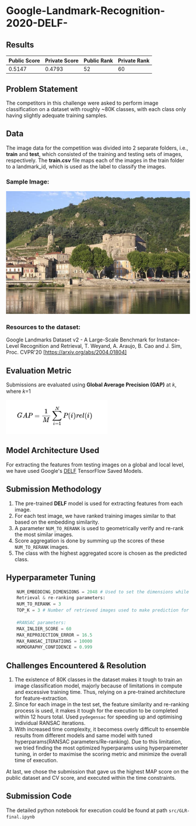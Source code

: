# Google-Landmark-Recognition-2020-DELF-

## Results
| Public Score | Private Score | Public Rank | Private Rank |
|----------|----------|----------|----------|
| 0.5147 | 0.4793 | 52  | 60

## Problem Statement  
The competitors in this challenge were asked to perform image classification on a dataset with roughly ~80K classes, with each class only having slightly adequate training samples.

## Data
The image data for the competition was divided into 2 separate folders, i.e., **train** and **test**, which consisted of the training and testing sets of images, respectively. The **train.csv** file maps each of the images in the train folder to a landmark_id, which is used as the label to classify the images.

### Sample Image:

![Sample Image](https://github.com/namantuli18/Google-Landmark-Recognition-2020-DELF-/blob/main/imgs/400012846155e2fa.jpg)

### Resources to the dataset:  
 Google Landmarks Dataset v2 - A Large-Scale Benchmark for Instance-Level Recognition and Retrieval, T. Weyand, A. Araujo, B. Cao and J. Sim, Proc. CVPR'20 [https://arxiv.org/abs/2004.01804]

## Evaluation Metric  
Submissions are evaluated using **Global Average Precision (GAP)** at 𝑘, where 𝑘=1

![Evaluation Metric](https://github.com/namantuli18/Google-Landmark-Recognition-2020-DELF-/blob/main/imgs/eval-metric.png)

## Model Architecture Used  
For extracting the features from testing images on a global and local level, we have used Google's [DELF](https://github.com/tensorflow/models/blob/master/research/delf/README.md) TensorFlow Saved Models.

## Submission Methodology  
1. The pre-trained **DELF** model is used for extracting features from each image.
2. For each test image, we have ranked training images similar to that based on the embedding similarity.
3. A parameter `NUM_TO_RERANK` is used to geometrically verify and re-rank the most similar images.
4. Score aggregation is done by summing up the scores of these `NUM_TO_RERANK` images.
5. The class with the highest aggregated score is chosen as the predicted class.

## Hyperparameter Tuning  
```python
    NUM_EMBEDDING_DIMENSIONS = 2048 # Used to set the dimensions while feature extraction
    Retrieval & re-ranking parameters:
    NUM_TO_RERANK = 3
    TOP_K = 3 # Number of retrieved images used to make prediction for a test image.
    
    #RANSAC parameters:
    MAX_INLIER_SCORE = 60
    MAX_REPROJECTION_ERROR = 16.5
    MAX_RANSAC_ITERATIONS = 10000
    HOMOGRAPHY_CONFIDENCE = 0.999
```

## Challenges Encountered & Resolution
1. The existence of 80K classes in the dataset makes it tough to train an image classification model, majorly because of limitations in compute and excessive training time. Thus, relying on a pre-trained architecture for feature-extraction.
2. Since for each image in the test set, the feature similarity and re-ranking process is used, it makes it tough for the execution to be completed within 12 hours total. Used `pydegensac` for speeding up and optimising individual RANSAC iterations.
3. With increased time complexity, it becomess overly difficult to ensemble results from different models and same model with tuned hyperparams(RANSAC parameters/Re-ranking). Due to this limitation, we tried finding the most optimized hyperparams using hyperparemeter tuning, in order to maximise the scoring metric and minimize the overall time of execution.

At last, we chose the submission that gave us the highest MAP score on the public dataset and CV score, and executed within the time constraints. 

## Submission Code
The detailed python notebook for execution could be found at path `src/GLR-final.ipynb`
